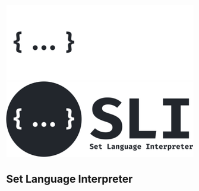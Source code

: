 ![SLI Logo](./public/logo_dark.svg#gh-dark-mode-only)
![SLI Logo](./public/logo_light.svg#gh-light-mode-only)
# Set Language Interpreter
